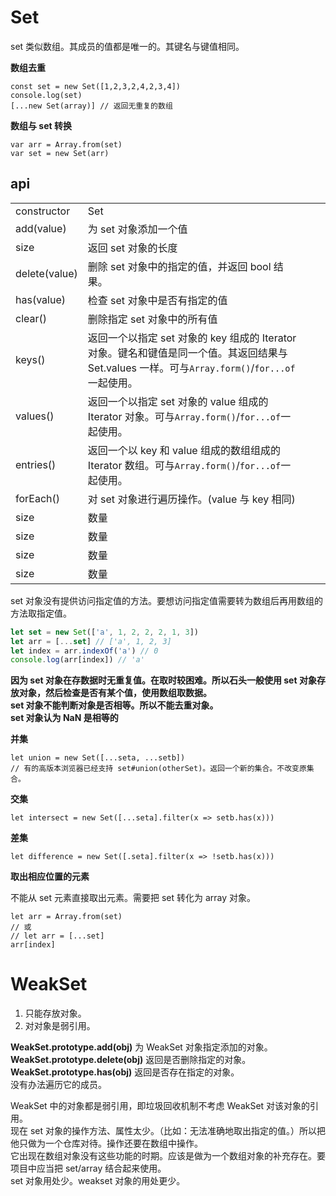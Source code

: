 # Set

set 类似数组。其成员的值都是唯一的。其键名与键值相同。

**数组去重**

    const set = new Set([1,2,3,2,4,2,3,4])
    console.log(set)
    [...new Set(array)] // 返回无重复的数组

**数组与 set 转换**

    var arr = Array.from(set)
    var set = new Set(arr)

## api

|               |                                                                                                                                                 |     |     |
| ------------- | ----------------------------------------------------------------------------------------------------------------------------------------------- | --- | --- |
| constructor   | Set                                                                                                                                             |     |     |
| add(value)    | 为 set 对象添加一个值                                                                                                                           |     |     |
| size          | 返回 set 对象的长度                                                                                                                             |     |     |
| delete(value) | 删除 set 对象中的指定的值，并返回 bool 结果。                                                                                                   |     |     |
| has(value)    | 检查 set 对象中是否有指定的值                                                                                                                   |     |     |
| clear()       | 删除指定 set 对象中的所有值                                                                                                                     |     |     |
| keys()        | 返回一个以指定 set 对象的 key 组成的 Iterator 对象。键名和键值是同一个值。其返回结果与 Set.values 一样。可与`Array.form()`/`for...of`一起使用。 |     |     |
| values()      | 返回一个以指定 set 对象的 value 组成的 Iterator 对象。可与`Array.form()`/`for...of`一起使用。                                                   |     |     |
| entries()     | 返回一个以 key 和 value 组成的数组组成的 Iterator 数组。可与`Array.form()`/`for...of`一起使用。                                                 |     |     |
| forEach()     | 对 set 对象进行遍历操作。(value 与 key 相同)                                                                                                    |     |     |
| size          | 数量                                                                                                                                            |     |     |
| size          | 数量                                                                                                                                            |     |     |
| size          | 数量                                                                                                                                            |     |     |
| size          | 数量                                                                                                                                            |     |     |

set 对象没有提供访问指定值的方法。要想访问指定值需要转为数组后再用数组的方法取指定值。

```js
let set = new Set(['a', 1, 2, 2, 2, 1, 3])
let arr = [...set] // ['a', 1, 2, 3]
let index = arr.indexOf('a') // 0
console.log(arr[index]) // 'a'
```

**因为 set 对象在存数据时无重复值。在取时较困难。所以石头一般使用 set 对象存放对象，然后检查是否有某个值，使用数组取数据。**  
**set 对象不能判断对象是否相等。所以不能去重对象。**  
**set 对象认为 NaN 是相等的**

**并集**

    let union = new Set([...seta, ...setb])
    // 有的高版本浏览器已经支持 set#union(otherSet)。返回一个新的集合。不改变原集合。

**交集**

    let intersect = new Set([...seta].filter(x => setb.has(x)))

**差集**

    let difference = new Set([.seta].filter(x => !setb.has(x)))

**取出相应位置的元素**

不能从 set 元素直接取出元素。需要把 set 转化为 array 对象。

    let arr = Array.from(set)
    // 或
    // let arr = [...set]
    arr[index]

# WeakSet

1. 只能存放对象。
2. 对对象是弱引用。

**WeakSet.prototype.add(obj)** 为 WeakSet 对象指定添加的对象。  
**WeakSet.prototype.delete(obj)** 返回是否删除指定的对象。  
**WeakSet.prototype.has(obj)** 返回是否存在指定的对象。  
没有办法遍历它的成员。

WeakSet 中的对象都是弱引用，即垃圾回收机制不考虑 WeakSet 对该对象的引用。  
现在 set 对象的操作方法、属性太少。（比如：无法准确地取出指定的值。）所以把他只做为一个仓库对待。操作还要在数组中操作。  
它出现在数组对象没有这些功能的时期。应该是做为一个数组对象的补充存在。要项目中应当把 set/array 结合起来使用。  
set 对象用处少。weakset 对象的用处更少。
